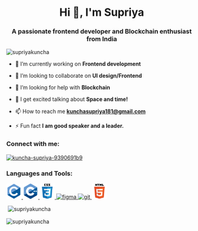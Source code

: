 <h1 align="center">Hi 👋, I'm Supriya</h1>
<h3 align="center">A passionate frontend developer and Blockchain enthusiast from India</h3>

<p align="left"> <img src="https://komarev.com/ghpvc/?username=supriyakuncha&label=Profile%20views&color=0e75b6&style=flat" alt="supriyakuncha" /> </p>

- 🔭 I’m currently working on **Frontend development**

- 👯 I’m looking to collaborate on **UI design/Frontend**

- 🤝 I’m looking for help with **Blockchain**

- 💬 I get excited talking about **Space and time!**

- 📫 How to reach me **kunchasupriya181@gmail.com**

- ⚡ Fun fact **I am good speaker and a leader.**

<h3 align="left">Connect with me:</h3>
<p align="left">
<a href="https://linkedin.com/in/kuncha-supriya-9390691b9" target="blank"><img align="center" src="https://raw.githubusercontent.com/rahuldkjain/github-profile-readme-generator/master/src/images/icons/Social/linked-in-alt.svg" alt="kuncha-supriya-9390691b9" height="30" width="40" /></a>
</p>

<h3 align="left">Languages and Tools:</h3>
<p align="left"> <a href="https://www.cprogramming.com/" target="_blank" rel="noreferrer"> <img src="https://raw.githubusercontent.com/devicons/devicon/master/icons/c/c-original.svg" alt="c" width="40" height="40"/> </a> <a href="https://www.w3schools.com/cpp/" target="_blank" rel="noreferrer"> <img src="https://raw.githubusercontent.com/devicons/devicon/master/icons/cplusplus/cplusplus-original.svg" alt="cplusplus" width="40" height="40"/> </a> <a href="https://www.w3schools.com/css/" target="_blank" rel="noreferrer"> <img src="https://raw.githubusercontent.com/devicons/devicon/master/icons/css3/css3-original-wordmark.svg" alt="css3" width="40" height="40"/> </a> <a href="https://www.figma.com/" target="_blank" rel="noreferrer"> <img src="https://www.vectorlogo.zone/logos/figma/figma-icon.svg" alt="figma" width="40" height="40"/> </a> <a href="https://git-scm.com/" target="_blank" rel="noreferrer"> <img src="https://www.vectorlogo.zone/logos/git-scm/git-scm-icon.svg" alt="git" width="40" height="40"/> </a> <a href="https://www.w3.org/html/" target="_blank" rel="noreferrer"> <img src="https://raw.githubusercontent.com/devicons/devicon/master/icons/html5/html5-original-wordmark.svg" alt="html5" width="40" height="40"/> </a> </p>

<p>&nbsp;<img align="center" src="https://github-readme-stats.vercel.app/api?username=supriyakuncha&show_icons=true&locale=en" alt="supriyakuncha" /></p>

<p><img align="center" src="https://github-readme-streak-stats.herokuapp.com/?user=supriyakuncha&" alt="supriyakuncha" /></p>
